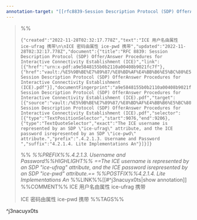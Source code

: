 ```yaml
---
annotation-target: "[[rfc8839-Session Description Protocol (SDP) OfferAnswer Procedures for Interactive Connectivity Establishment (ICE).pdf]]"
---
```



>%%
>```annotation-json
>{"created":"2022-11-28T02:32:17.778Z","text":"ICE 用户名由属性 ice-ufrag 携带\n\nICE 密码由属性 ice-pwd 携带","updated":"2022-11-28T02:32:17.778Z","document":{"title":"RFC 8839: Session Description Protocol (SDP) Offer/Answer Procedures for Interactive Connectivity Establishment (ICE)","link":[{"href":"urn:x-pdf:a9e5848155b0b2110a00408b9021fc7f"},{"href":"vault:/%E5%9B%BE%E7%89%87/%E8%BD%AF%E4%BB%B6%E5%BC%80%E5%8F%91/%E6%A1%86%E6%9E%B6&%E5%BA%93/WebRTC/PDF/rfc8839-Session Description Protocol (SDP) OfferAnswer Procedures for Interactive Connectivity Establishment (ICE).pdf"}],"documentFingerprint":"a9e5848155b0b2110a00408b9021fc7f"},"uri":"vault:/%E5%9B%BE%E7%89%87/%E8%BD%AF%E4%BB%B6%E5%BC%80%E5%8F%91/%E6%A1%86%E6%9E%B6&%E5%BA%93/WebRTC/PDF/rfc8839-Session Description Protocol (SDP) OfferAnswer Procedures for Interactive Connectivity Establishment (ICE).pdf","target":[{"source":"vault:/%E5%9B%BE%E7%89%87/%E8%BD%AF%E4%BB%B6%E5%BC%80%E5%8F%91/%E6%A1%86%E6%9E%B6&%E5%BA%93/WebRTC/PDF/rfc8839-Session Description Protocol (SDP) OfferAnswer Procedures for Interactive Connectivity Establishment (ICE).pdf","selector":[{"type":"TextPositionSelector","start":9076,"end":9206},{"type":"TextQuoteSelector","exact":"The ICE username is represented by an SDP \"ice-ufrag\" attribute, and the ICE password isrepresented by an SDP \"ice-pwd\" attribute.","prefix":".4.2.1.3. Username and Password ","suffix":"4.2.1.4. Lite Implementations An"}]}]}
>```
>%%
>*%%PREFIX%%.4.2.1.3. Username and Password%%HIGHLIGHT%% ==The ICE username is represented by an SDP "ice-ufrag" attribute, and the ICE password isrepresented by an SDP "ice-pwd" attribute.== %%POSTFIX%%4.2.1.4. Lite Implementations An*
>%%LINK%%[[#^j3nacuyx0ts|show annotation]]
>%%COMMENT%%
>ICE 用户名由属性 ice-ufrag 携带
>
>ICE 密码由属性 ice-pwd 携带
>%%TAGS%%
>
^j3nacuyx0ts
